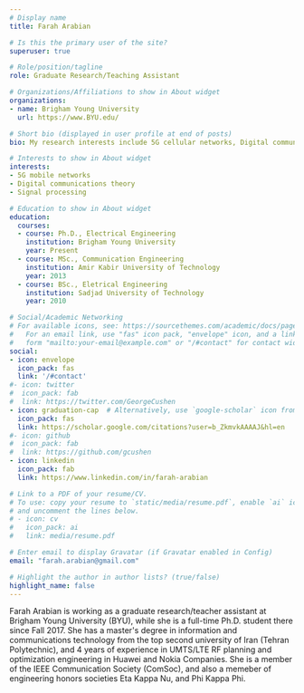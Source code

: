 ```yaml
---
# Display name
title: Farah Arabian

# Is this the primary user of the site?
superuser: true

# Role/position/tagline
role: Graduate Research/Teaching Assistant

# Organizations/Affiliations to show in About widget
organizations:
- name: Brigham Young University
  url: https://www.BYU.edu/

# Short bio (displayed in user profile at end of posts)
bio: My research interests include 5G cellular networks, Digital communication theory, and signal processing.

# Interests to show in About widget
interests:
- 5G mobile networks
- Digital communications theory
- Signal processing

# Education to show in About widget
education:
  courses:
  - course: Ph.D., Electrical Engineering
    institution: Brigham Young University
    year: Present
  - course: MSc., Communication Engineering
    institution: Amir Kabir University of Technology
    year: 2013
  - course: BSc., Eletrical Engineering
    institution: Sadjad University of Technology
    year: 2010

# Social/Academic Networking
# For available icons, see: https://sourcethemes.com/academic/docs/page-builder/#icons
#   For an email link, use "fas" icon pack, "envelope" icon, and a link in the
#   form "mailto:your-email@example.com" or "/#contact" for contact widget.
social:
- icon: envelope
  icon_pack: fas
  link: '/#contact'
#- icon: twitter
#  icon_pack: fab
#  link: https://twitter.com/GeorgeCushen
- icon: graduation-cap  # Alternatively, use `google-scholar` icon from `ai` icon pack
  icon_pack: fas
  link: https://scholar.google.com/citations?user=b_ZkmvkAAAAJ&hl=en
#- icon: github
#  icon_pack: fab
#  link: https://github.com/gcushen
- icon: linkedin
  icon_pack: fab
  link: https://www.linkedin.com/in/farah-arabian

# Link to a PDF of your resume/CV.
# To use: copy your resume to `static/media/resume.pdf`, enable `ai` icons in `params.toml`, 
# and uncomment the lines below.
# - icon: cv
#   icon_pack: ai
#   link: media/resume.pdf

# Enter email to display Gravatar (if Gravatar enabled in Config)
email: "farah.arabian@gmail.com"

# Highlight the author in author lists? (true/false)
highlight_name: false
---
```


Farah Arabian is working as a graduate research/teacher assistant at Brigham Young University (BYU), while she is a full-time Ph.D. student there since Fall 2017. She has a master's degree in information and communications technology from the top second university of Iran (Tehran Polytechnic), and 4 years of experience in UMTS/LTE RF planning and optimization engineering in Huawei and Nokia Companies. She is a member of the IEEE Communication Society (ComSoc), and also a memeber of engineering honors societies Eta Kappa Nu, and Phi Kappa Phi.  
